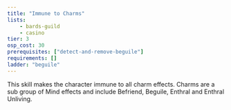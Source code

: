 ```yaml
---
title: "Immune to Charms"
lists:
    - bards-guild
    - casino
tier: 3
osp_cost: 30
prerequisites: ["detect-and-remove-beguile"]
requirements: []
ladder: "beguile"
---
```

This skill makes the character immune to all charm effects. Charms are a sub group of Mind effects and include Befriend, Beguile, Enthral and Enthral Unliving.